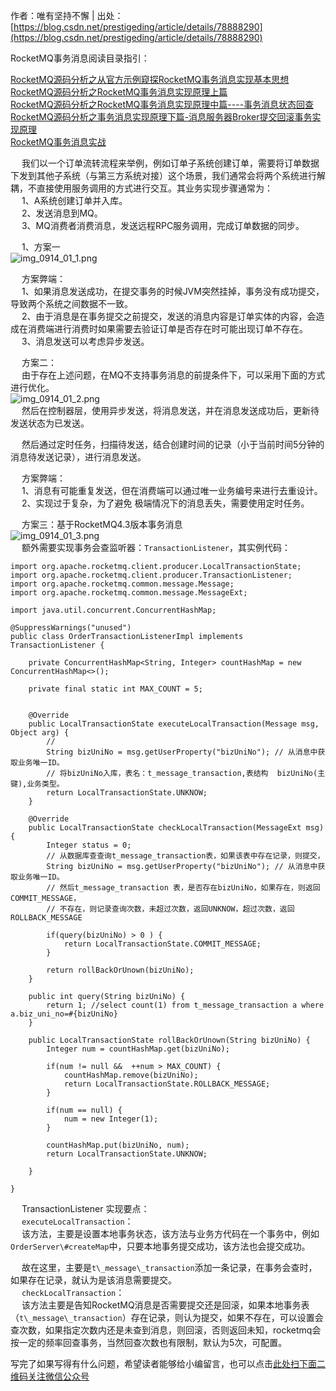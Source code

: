作者：唯有坚持不懈 | 出处：[https://blog.csdn.net/prestigeding/article/details/78888290](https://blog.csdn.net/prestigeding/article/details/78888290)


RocketMQ事务消息阅读目录指引：

[RocketMQ源码分析之从官方示例窥探RocketMQ事务消息实现基本思想][RocketMQ_RocketMQ]  
[RocketMQ源码分析之RocketMQ事务消息实现原理上篇][RocketMQ_RocketMQ 1]  
[RocketMQ源码分析之RocketMQ事务消息实现原理中篇----事务消息状态回查][RocketMQ_RocketMQ_----]  
[RocketMQ源码分析之事务消息实现原理下篇-消息服务器Broker提交回滚事务实现原理][RocketMQ_-_Broker]  
[RocketMQ事务消息实战][RocketMQ]


   我们以一个订单流转流程来举例，例如订单子系统创建订单，需要将订单数据下发到其他子系统（与第三方系统对接）这个场景，我们通常会将两个系统进行解耦，不直接使用服务调用的方式进行交互。其业务实现步骤通常为：  
   1、A系统创建订单并入库。  
   2、发送消息到MQ。  
   3、MQ消费者消费消息，发送远程RPC服务调用，完成订单数据的同步。 
   
   1、方案一  
![img\_0914\_01\_1.png][img_0914_01_1.png]  

   方案弊端：  
   1、如果消息发送成功，在提交事务的时候JVM突然挂掉，事务没有成功提交，导致两个系统之间数据不一致。  
   2、由于消息是在事务提交之前提交，发送的消息内容是订单实体的内容，会造成在消费端进行消费时如果需要去验证订单是否存在时可能出现订单不存在。  
   3、消息发送可以考虑异步发送。  
   
   方案二：  
   由于存在上述问题，在MQ不支持事务消息的前提条件下，可以采用下面的方式进行优化。  
![img\_0914\_01\_2.png][img_0914_01_2.png]  
   然后在控制器层，使用异步发送，将消息发送，并在消息发送成功后，更新待发送状态为已发送。  
   
   然后通过定时任务，扫描待发送，结合创建时间的记录（小于当前时间5分钟的消息待发送记录），进行消息发送。  
   
   方案弊端：  
   1、消息有可能重复发送，但在消费端可以通过唯一业务编号来进行去重设计。  
   2、实现过于复杂，为了避免 极端情况下的消息丢失，需要使用定时任务。
   
   方案三：基于RocketMQ4.3版本事务消息  
![img\_0914\_01\_3.png][img_0914_01_3.png]  
   额外需要实现事务会查监听器：`TransactionListener`，其实例代码：

```
import org.apache.rocketmq.client.producer.LocalTransactionState;
import org.apache.rocketmq.client.producer.TransactionListener;
import org.apache.rocketmq.common.message.Message;
import org.apache.rocketmq.common.message.MessageExt;

import java.util.concurrent.ConcurrentHashMap;

@SuppressWarnings("unused")
public class OrderTransactionListenerImpl implements TransactionListener {
	
	private ConcurrentHashMap<String, Integer> countHashMap = new ConcurrentHashMap<>();
	
	private final static int MAX_COUNT = 5;


	@Override
    public LocalTransactionState executeLocalTransaction(Message msg, Object arg) {
        // 
    	String bizUniNo = msg.getUserProperty("bizUniNo"); // 从消息中获取业务唯一ID。
    	// 将bizUniNo入库，表名：t_message_transaction,表结构  bizUniNo(主键),业务类型。
        return LocalTransactionState.UNKNOW;
    }

    @Override
    public LocalTransactionState checkLocalTransaction(MessageExt msg) {
        Integer status = 0;
        // 从数据库查查询t_message_transaction表，如果该表中存在记录，则提交，
        String bizUniNo = msg.getUserProperty("bizUniNo"); // 从消息中获取业务唯一ID。
        // 然后t_message_transaction 表，是否存在bizUniNo，如果存在，则返回COMMIT_MESSAGE，
        // 不存在，则记录查询次数，未超过次数，返回UNKNOW，超过次数，返回ROLLBACK_MESSAGE
        
        if(query(bizUniNo) > 0 ) {
        	return LocalTransactionState.COMMIT_MESSAGE;
        }
        
        return rollBackOrUnown(bizUniNo);
    }
    
    public int query(String bizUniNo) {
    	return 1; //select count(1) from t_message_transaction a where a.biz_uni_no=#{bizUniNo}
    }
    
    public LocalTransactionState rollBackOrUnown(String bizUniNo) {
    	Integer num = countHashMap.get(bizUniNo);
    	
    	if(num != null &&  ++num > MAX_COUNT) {
    		countHashMap.remove(bizUniNo);
    		return LocalTransactionState.ROLLBACK_MESSAGE;
    	}
    	
    	if(num == null) {
    		num = new Integer(1);
    	}
    	
    	countHashMap.put(bizUniNo, num);
    	return LocalTransactionState.UNKNOW;
    	
    }
  
} 
```

   TransactionListener 实现要点：  
   `executeLocalTransaction`：  
   该方法，主要是设置本地事务状态，该方法与业务方代码在一个事务中，例如`OrderServer\#createMap`中，只要本地事务提交成功，该方法也会提交成功。  
   
   故在这里，主要是`t\_message\_transaction`添加一条记录，在事务会查时，如果存在记录，就认为是该消息需要提交。  
   `checkLocalTransaction`：  
   该方法主要是告知RocketMQ消息是否需要提交还是回滚，如果本地事务表（`t\_message\_transaction`）存在记录，则认为提交，如果不存在，可以设置会查次数，如果指定次数内还是未查到消息，则回滚，否则返回未知，rocketmq会按一定的频率回查事务，当然回查次数也有限制，默认为5次，可配置。

[RocketMQ_RocketMQ]: https://blog.csdn.net/prestigeding/article/details/81259646
[RocketMQ_RocketMQ 1]: https://blog.csdn.net/prestigeding/article/details/81263833
[RocketMQ_RocketMQ_----]: https://blog.csdn.net/prestigeding/article/details/81275892
[RocketMQ_-_Broker]: https://blog.csdn.net/prestigeding/article/details/81277067
[RocketMQ]: https://blog.csdn.net/prestigeding/article/details/81318980https://blog.csdn.net/prestigeding/article/details/81318980
[img_0914_01_1.png]: https://gitee.com/duchaochen/gongzhonghao/raw/master/个人博客文章/001-images/souyunku-web/2019/09/0914/01/24/img_0914_01_1.png
[img_0914_01_2.png]: https://gitee.com/duchaochen/gongzhonghao/raw/master/个人博客文章/001-images/souyunku-web/2019/09/0914/01/24/img_0914_01_2.png
[img_0914_01_3.png]: https://gitee.com/duchaochen/gongzhonghao/raw/master/个人博客文章/001-images/souyunku-web/2019/09/0914/01/24/img_0914_01_3.png
[img_0914_01_4.png]: https://gitee.com/duchaochen/gongzhonghao/raw/master/个人博客文章/001-images/souyunku-web/2019/09/0914/01/24/img_0914_01_4.png
[img_0914_01_5.png]: https://gitee.com/duchaochen/gongzhonghao/raw/master/个人博客文章/001-images/souyunku-web/2019/09/0914/01/24/img_0914_01_5.png


写完了如果写得有什么问题，希望读者能够给小编留言，也可以点击[此处扫下面二维码关注微信公众号](https://www.ycbbs.vip/?p=28 "此处扫下面二维码关注微信公众号")

